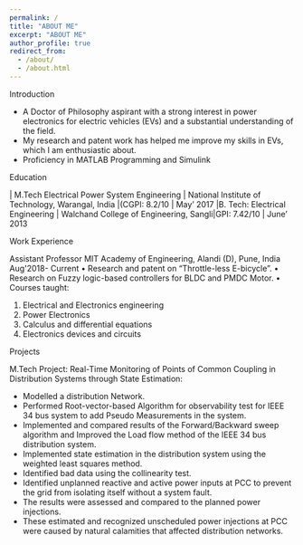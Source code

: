 ```yaml
---
permalink: /
title: "ABOUT ME" 
excerpt: "ABOUT ME"
author_profile: true
redirect_from: 
  - /about/
  - /about.html
---
```


Introduction

* A Doctor of Philosophy aspirant with a strong interest in power electronics for electric vehicles (EVs) and a substantial
understanding of the field.
* My research and patent work has helped me improve my skills in EVs, which I am enthusiastic about.
* Proficiency in MATLAB Programming and Simulink 

Education

| M.Tech Electrical Power System Engineering | National Institute of Technology, Warangal, India |(CGPI: 8.2/10 | May’ 2017
|B. Tech: Electrical Engineering | Walchand College of Engineering, Sangli|GPI: 7.42/10 | June’ 2013

Work Experience

Assistant Professor
MIT Academy of Engineering, Alandi (D), Pune, India
Aug'2018- Current
• Research and patent on “Throttle-less E-bicycle”.
• Research on Fuzzy logic-based controllers for BLDC and PMDC Motor.
• Courses taught:
1. Electrical and Electronics engineering
2.  Power Electronics
3. Calculus and differential equations
4. Electronics devices and circuits


Projects

M.Tech Project:
Real-Time Monitoring of Points of Common Coupling in Distribution Systems through State Estimation:
* Modelled a distribution Network.
* Performed Root-vector-based Algorithm for observability test for IEEE 34 bus system to add Pseudo Measurements in the system.
* Implemented and compared results of the Forward/Backward sweep algorithm and Improved the Load flow method of the IEEE 34 bus distribution system.
* Implemented state estimation in the distribution system using the weighted least squares method.
* Identified bad data using the collinearity test.
* Identified unplanned reactive and active power inputs at PCC to prevent the grid from isolating itself without a system fault.
* The results were assessed and compared to the planned power injections.
* These estimated and recognized unscheduled power injections at PCC were caused by natural calamities that affected distribution networks.

